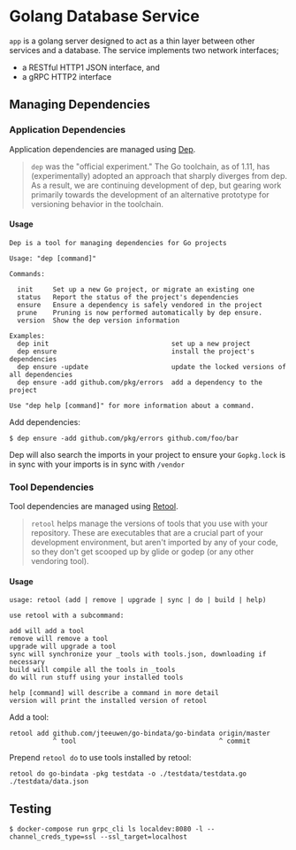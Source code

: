 # Golang Database Service

`app` is a golang server designed to act as a thin layer between other services and a database. The service implements two network interfaces;

- a RESTful HTTP1 JSON interface, and
- a gRPC HTTP2 interface

## Managing Dependencies

### Application Dependencies

Application dependencies are managed using [Dep](https://github.com/golang/dep).

> `dep` was the "official experiment." The Go toolchain, as of 1.11, has (experimentally) adopted an approach that sharply diverges from dep. As a result, we are continuing development of dep, but gearing work primarily towards the development of an alternative prototype for versioning behavior in the toolchain.

#### Usage

```
Dep is a tool for managing dependencies for Go projects

Usage: "dep [command]"

Commands:

  init     Set up a new Go project, or migrate an existing one
  status   Report the status of the project's dependencies
  ensure   Ensure a dependency is safely vendored in the project
  prune    Pruning is now performed automatically by dep ensure.
  version  Show the dep version information

Examples:
  dep init                               set up a new project
  dep ensure                             install the project's dependencies
  dep ensure -update                     update the locked versions of all dependencies
  dep ensure -add github.com/pkg/errors  add a dependency to the project

Use "dep help [command]" for more information about a command.
```

Add dependencies:

    $ dep ensure -add github.com/pkg/errors github.com/foo/bar

Dep will also search the imports in your project to ensure your `Gopkg.lock` is in sync with your imports is in sync with `/vendor`

### Tool Dependencies

Tool dependencies are managed using [Retool](https://github.com/twitchtv/retool).

> `retool` helps manage the versions of tools that you use with your repository. These are executables that are a crucial part of your development environment, but aren't imported by any of your code, so they don't get scooped up by glide or godep (or any other vendoring tool).

#### Usage

```
usage: retool (add | remove | upgrade | sync | do | build | help)

use retool with a subcommand:

add will add a tool
remove will remove a tool
upgrade will upgrade a tool
sync will synchronize your _tools with tools.json, downloading if necessary
build will compile all the tools in _tools
do will run stuff using your installed tools

help [command] will describe a command in more detail
version will print the installed version of retool
```

Add a tool:

    retool add github.com/jteeuwen/go-bindata/go-bindata origin/master
               ^ tool                                    ^ commit

Prepend `retool do` to use tools installed by retool:

    retool do go-bindata -pkg testdata -o ./testdata/testdata.go ./testdata/data.json

## Testing

    $ docker-compose run grpc_cli ls localdev:8080 -l --channel_creds_type=ssl --ssl_target=localhost

    
